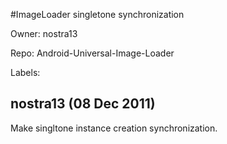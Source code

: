 #ImageLoader singletone synchronization

Owner: nostra13

Repo: Android-Universal-Image-Loader

Labels: 

## nostra13 (08 Dec 2011)

Make singltone instance creation synchronization.



